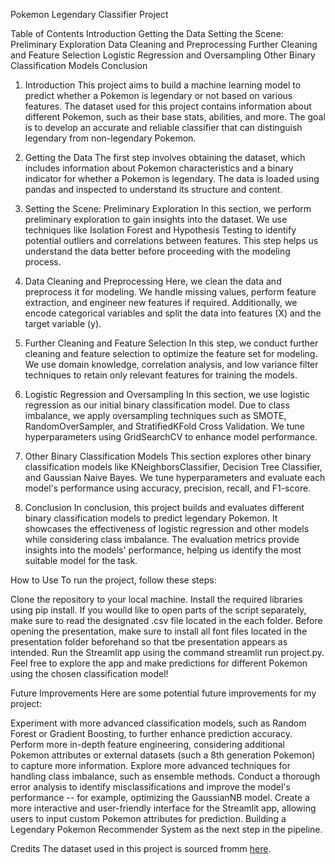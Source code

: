 Pokemon Legendary Classifier Project

Table of Contents
Introduction
Getting the Data
Setting the Scene: Preliminary Exploration
Data Cleaning and Preprocessing
Further Cleaning and Feature Selection
Logistic Regression and Oversampling
Other Binary Classification Models
Conclusion


1. Introduction
This project aims to build a machine learning model to predict whether a Pokemon is legendary or not based on various features. The dataset used for this project contains information about different Pokemon, such as their base stats, abilities, and more. The goal is to develop an accurate and reliable classifier that can distinguish legendary from non-legendary Pokemon.

2. Getting the Data
The first step involves obtaining the dataset, which includes information about Pokemon characteristics and a binary indicator for whether a Pokemon is legendary. The data is loaded using pandas and inspected to understand its structure and content.

3. Setting the Scene: Preliminary Exploration
In this section, we perform preliminary exploration to gain insights into the dataset. We use techniques like Isolation Forest and Hypothesis Testing to identify potential outliers and correlations between features. This step helps us understand the data better before proceeding with the modeling process.

4. Data Cleaning and Preprocessing
Here, we clean the data and preprocess it for modeling. We handle missing values, perform feature extraction, and engineer new features if required. Additionally, we encode categorical variables and split the data into features (X) and the target variable (y).

5. Further Cleaning and Feature Selection
In this step, we conduct further cleaning and feature selection to optimize the feature set for modeling. We use domain knowledge, correlation analysis, and low variance filter techniques to retain only relevant features for training the models.

6. Logistic Regression and Oversampling
In this section, we use logistic regression as our initial binary classification model. Due to class imbalance, we apply oversampling techniques such as SMOTE, RandomOverSampler, and StratifiedKFold Cross Validation. We tune hyperparameters using GridSearchCV to enhance model performance.

7. Other Binary Classification Models
This section explores other binary classification models like KNeighborsClassifier, Decision Tree Classifier, and Gaussian Naive Bayes. We tune hyperparameters and evaluate each model's performance using accuracy, precision, recall, and F1-score.

8. Conclusion
In conclusion, this project builds and evaluates different binary classification models to predict legendary Pokemon. It showcases the effectiveness of logistic regression and other models while considering class imbalance. The evaluation metrics provide insights into the models' performance, helping us identify the most suitable model for the task.



How to Use
To run the project, follow these steps:

Clone the repository to your local machine.
Install the required libraries using pip install.
If you woulld like to open parts of the script separately, make sure to read the designated .csv file located in the each folder.
Before opening the presentation, make sure to install all font files located in the presentation folder beforehand so that tbe presentation appears as intended.
Run the Streamlit app using the command streamlit run project.py.
Feel free to explore the app and make predictions for different Pokemon using the chosen classification model!

Future Improvements
Here are some potential future improvements for my project:

Experiment with more advanced classification models, such as Random Forest or Gradient Boosting, to further enhance prediction accuracy.
Perform more in-depth feature engineering, considering additional Pokemon attributes or external datasets (such a 8th generation Pokemon) to capture more information.
Explore more advanced techniques for handling class imbalance, such as ensemble methods.
Conduct a thorough error analysis to identify misclassifications and improve the model's performance -- for example, optimizing the GaussianNB model.
Create a more interactive and user-friendly interface for the Streamlit app, allowing users to input custom Pokemon attributes for prediction.
Building a Legendary Pokemon Recommender System as the next step in the pipeline.

Credits
The dataset used in this project is sourced fromm [here](https://www.kaggle.com/datasets/rounakbanik/pokemon).